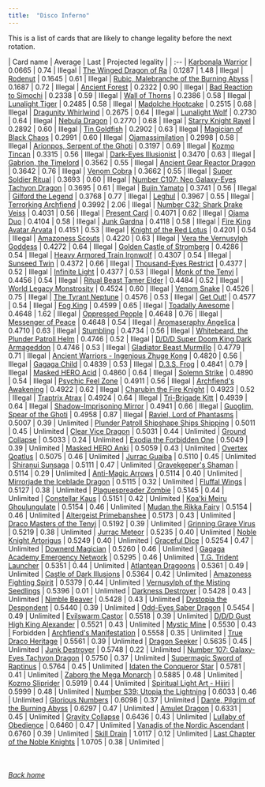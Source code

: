 ```yaml
---
title:  "Disco Inferno"
---
```


This is a list of cards that are likely to change legality before the next rotation.

| Card name | Average | Last | Projected legality |
| :-- |
[Karbonala Warrior](https://db.ygoprodeck.com/card/?search=Karbonala%20Warrior) | 0.0665 | 0.74 | Illegal |
[The Winged Dragon of Ra](https://db.ygoprodeck.com/card/?search=The%20Winged%20Dragon%20of%20Ra) | 0.1287 | 1.48 | Illegal |
[Rodenut](https://db.ygoprodeck.com/card/?search=Rodenut) | 0.1645 | 0.61 | Illegal |
[Rubic, Malebranche of the Burning Abyss](https://db.ygoprodeck.com/card/?search=Rubic,%20Malebranche%20of%20the%20Burning%20Abyss) | 0.1687 | 0.72 | Illegal |
[Ancient Forest](https://db.ygoprodeck.com/card/?search=Ancient%20Forest) | 0.2322 | 0.90 | Illegal |
[Bad Reaction to Simochi](https://db.ygoprodeck.com/card/?search=Bad%20Reaction%20to%20Simochi) | 0.2338 | 0.59 | Illegal |
[Wall of Thorns](https://db.ygoprodeck.com/card/?search=Wall%20of%20Thorns) | 0.2386 | 0.58 | Illegal |
[Lunalight Tiger](https://db.ygoprodeck.com/card/?search=Lunalight%20Tiger) | 0.2485 | 0.58 | Illegal |
[Madolche Hootcake](https://db.ygoprodeck.com/card/?search=Madolche%20Hootcake) | 0.2515 | 0.68 | Illegal |
[Dragunity Whirlwind](https://db.ygoprodeck.com/card/?search=Dragunity%20Whirlwind) | 0.2675 | 0.64 | Illegal |
[Lunalight Wolf](https://db.ygoprodeck.com/card/?search=Lunalight%20Wolf) | 0.2730 | 0.64 | Illegal |
[Nebula Dragon](https://db.ygoprodeck.com/card/?search=Nebula%20Dragon) | 0.2770 | 0.68 | Illegal |
[Starry Knight Rayel](https://db.ygoprodeck.com/card/?search=Starry%20Knight%20Rayel) | 0.2892 | 0.60 | Illegal |
[Tin Goldfish](https://db.ygoprodeck.com/card/?search=Tin%20Goldfish) | 0.2902 | 0.63 | Illegal |
[Magician of Black Chaos](https://db.ygoprodeck.com/card/?search=Magician%20of%20Black%20Chaos) | 0.2991 | 0.60 | Illegal |
[Ojamassimilation](https://db.ygoprodeck.com/card/?search=Ojamassimilation) | 0.2998 | 0.58 | Illegal |
[Arionpos, Serpent of the Ghoti](https://db.ygoprodeck.com/card/?search=Arionpos,%20Serpent%20of%20the%20Ghoti) | 0.3197 | 0.69 | Illegal |
[Kozmo Tincan](https://db.ygoprodeck.com/card/?search=Kozmo%20Tincan) | 0.3315 | 0.56 | Illegal |
[Dark-Eyes Illusionist](https://db.ygoprodeck.com/card/?search=Dark-Eyes%20Illusionist) | 0.3470 | 0.63 | Illegal |
[Gabrion, the Timelord](https://db.ygoprodeck.com/card/?search=Gabrion,%20the%20Timelord) | 0.3562 | 0.55 | Illegal |
[Ancient Gear Reactor Dragon](https://db.ygoprodeck.com/card/?search=Ancient%20Gear%20Reactor%20Dragon) | 0.3642 | 0.76 | Illegal |
[Venom Cobra](https://db.ygoprodeck.com/card/?search=Venom%20Cobra) | 0.3662 | 0.55 | Illegal |
[Super Soldier Ritual](https://db.ygoprodeck.com/card/?search=Super%20Soldier%20Ritual) | 0.3693 | 0.60 | Illegal |
[Number C107: Neo Galaxy-Eyes Tachyon Dragon](https://db.ygoprodeck.com/card/?search=Number%20C107:%20Neo%20Galaxy-Eyes%20Tachyon%20Dragon) | 0.3695 | 0.61 | Illegal |
[Bujin Yamato](https://db.ygoprodeck.com/card/?search=Bujin%20Yamato) | 0.3741 | 0.56 | Illegal |
[Gilford the Legend](https://db.ygoprodeck.com/card/?search=Gilford%20the%20Legend) | 0.3768 | 0.77 | Illegal |
[Leghul](https://db.ygoprodeck.com/card/?search=Leghul) | 0.3967 | 0.55 | Illegal |
[Terrorking Archfiend](https://db.ygoprodeck.com/card/?search=Terrorking%20Archfiend) | 0.3992 | 2.06 | Illegal |
[Number C32: Shark Drake Veiss](https://db.ygoprodeck.com/card/?search=Number%20C32:%20Shark%20Drake%20Veiss) | 0.4031 | 0.56 | Illegal |
[Present Card](https://db.ygoprodeck.com/card/?search=Present%20Card) | 0.4071 | 0.62 | Illegal |
[Ojama Duo](https://db.ygoprodeck.com/card/?search=Ojama%20Duo) | 0.4104 | 0.58 | Illegal |
[Junk Gardna](https://db.ygoprodeck.com/card/?search=Junk%20Gardna) | 0.4118 | 0.58 | Illegal |
[Fire King Avatar Arvata](https://db.ygoprodeck.com/card/?search=Fire%20King%20Avatar%20Arvata) | 0.4151 | 0.53 | Illegal |
[Knight of the Red Lotus](https://db.ygoprodeck.com/card/?search=Knight%20of%20the%20Red%20Lotus) | 0.4201 | 0.54 | Illegal |
[Amazoness Scouts](https://db.ygoprodeck.com/card/?search=Amazoness%20Scouts) | 0.4220 | 0.63 | Illegal |
[Vera the Vernusylph Goddess](https://db.ygoprodeck.com/card/?search=Vera%20the%20Vernusylph%20Goddess) | 0.4272 | 0.64 | Illegal |
[Golden Castle of Stromberg](https://db.ygoprodeck.com/card/?search=Golden%20Castle%20of%20Stromberg) | 0.4286 | 0.54 | Illegal |
[Heavy Armored Train Ironwolf](https://db.ygoprodeck.com/card/?search=Heavy%20Armored%20Train%20Ironwolf) | 0.4307 | 0.54 | Illegal |
[Sunseed Twin](https://db.ygoprodeck.com/card/?search=Sunseed%20Twin) | 0.4372 | 0.66 | Illegal |
[Thousand-Eyes Restrict](https://db.ygoprodeck.com/card/?search=Thousand-Eyes%20Restrict) | 0.4377 | 0.52 | Illegal |
[Infinite Light](https://db.ygoprodeck.com/card/?search=Infinite%20Light) | 0.4377 | 0.53 | Illegal |
[Monk of the Tenyi](https://db.ygoprodeck.com/card/?search=Monk%20of%20the%20Tenyi) | 0.4456 | 0.54 | Illegal |
[Ritual Beast Tamer Elder](https://db.ygoprodeck.com/card/?search=Ritual%20Beast%20Tamer%20Elder) | 0.4484 | 0.52 | Illegal |
[World Legacy Monstrosity](https://db.ygoprodeck.com/card/?search=World%20Legacy%20Monstrosity) | 0.4524 | 0.60 | Illegal |
[Venom Snake](https://db.ygoprodeck.com/card/?search=Venom%20Snake) | 0.4526 | 0.75 | Illegal |
[The Tyrant Neptune](https://db.ygoprodeck.com/card/?search=The%20Tyrant%20Neptune) | 0.4576 | 0.53 | Illegal |
[Get Out!](https://db.ygoprodeck.com/card/?search=Get%20Out!) | 0.4577 | 0.54 | Illegal |
[Fog King](https://db.ygoprodeck.com/card/?search=Fog%20King) | 0.4599 | 0.65 | Illegal |
[Toadally Awesome](https://db.ygoprodeck.com/card/?search=Toadally%20Awesome) | 0.4648 | 1.62 | Illegal |
[Oppressed People](https://db.ygoprodeck.com/card/?search=Oppressed%20People) | 0.4648 | 0.76 | Illegal |
[Messenger of Peace](https://db.ygoprodeck.com/card/?search=Messenger%20of%20Peace) | 0.4648 | 0.54 | Illegal |
[Aromaseraphy Angelica](https://db.ygoprodeck.com/card/?search=Aromaseraphy%20Angelica) | 0.4710 | 0.63 | Illegal |
[Stumbling](https://db.ygoprodeck.com/card/?search=Stumbling) | 0.4734 | 0.56 | Illegal |
[Whitebeard, the Plunder Patroll Helm](https://db.ygoprodeck.com/card/?search=Whitebeard,%20the%20Plunder%20Patroll%20Helm) | 0.4746 | 0.52 | Illegal |
[D/D/D Super Doom King Dark Armageddon](https://db.ygoprodeck.com/card/?search=D/D/D%20Super%20Doom%20King%20Dark%20Armageddon) | 0.4746 | 0.53 | Illegal |
[Gladiator Beast Murmillo](https://db.ygoprodeck.com/card/?search=Gladiator%20Beast%20Murmillo) | 0.4779 | 0.71 | Illegal |
[Ancient Warriors - Ingenious Zhuge Kong](https://db.ygoprodeck.com/card/?search=Ancient%20Warriors%20-%20Ingenious%20Zhuge%20Kong) | 0.4820 | 0.56 | Illegal |
[Gagaga Child](https://db.ygoprodeck.com/card/?search=Gagaga%20Child) | 0.4839 | 0.53 | Illegal |
[D.3.S. Frog](https://db.ygoprodeck.com/card/?search=D.3.S.%20Frog) | 0.4841 | 0.79 | Illegal |
[Masked HERO Acid](https://db.ygoprodeck.com/card/?search=Masked%20HERO%20Acid) | 0.4860 | 0.64 | Illegal |
[Solemn Strike](https://db.ygoprodeck.com/card/?search=Solemn%20Strike) | 0.4890 | 0.54 | Illegal |
[Psychic Feel Zone](https://db.ygoprodeck.com/card/?search=Psychic%20Feel%20Zone) | 0.4911 | 0.56 | Illegal |
[Archfiend's Awakening](https://db.ygoprodeck.com/card/?search=Archfiend's%20Awakening) | 0.4922 | 0.62 | Illegal |
[Charubin the Fire Knight](https://db.ygoprodeck.com/card/?search=Charubin%20the%20Fire%20Knight) | 0.4923 | 0.52 | Illegal |
[Traptrix Atrax](https://db.ygoprodeck.com/card/?search=Traptrix%20Atrax) | 0.4924 | 0.64 | Illegal |
[Tri-Brigade Kitt](https://db.ygoprodeck.com/card/?search=Tri-Brigade%20Kitt) | 0.4939 | 0.64 | Illegal |
[Shadow-Imprisoning Mirror](https://db.ygoprodeck.com/card/?search=Shadow-Imprisoning%20Mirror) | 0.4941 | 0.66 | Illegal |
[Guoglim, Spear of the Ghoti](https://db.ygoprodeck.com/card/?search=Guoglim,%20Spear%20of%20the%20Ghoti) | 0.4958 | 0.87 | Illegal |
[Raviel, Lord of Phantasms](https://db.ygoprodeck.com/card/?search=Raviel,%20Lord%20of%20Phantasms) | 0.5007 | 0.39 | Unlimited |
[Plunder Patroll Shipshape Ships Shipping](https://db.ygoprodeck.com/card/?search=Plunder%20Patroll%20Shipshape%20Ships%20Shipping) | 0.5011 | 0.45 | Unlimited |
[Clear Vice Dragon](https://db.ygoprodeck.com/card/?search=Clear%20Vice%20Dragon) | 0.5031 | 0.44 | Unlimited |
[Ground Collapse](https://db.ygoprodeck.com/card/?search=Ground%20Collapse) | 0.5033 | 0.24 | Unlimited |
[Exodia the Forbidden One](https://db.ygoprodeck.com/card/?search=Exodia%20the%20Forbidden%20One) | 0.5049 | 0.39 | Unlimited |
[Masked HERO Anki](https://db.ygoprodeck.com/card/?search=Masked%20HERO%20Anki) | 0.5059 | 0.43 | Unlimited |
[Overtex Qoatlus](https://db.ygoprodeck.com/card/?search=Overtex%20Qoatlus) | 0.5075 | 0.46 | Unlimited |
[Jurrac Guaiba](https://db.ygoprodeck.com/card/?search=Jurrac%20Guaiba) | 0.5110 | 0.45 | Unlimited |
[Shiranui Sunsaga](https://db.ygoprodeck.com/card/?search=Shiranui%20Sunsaga) | 0.5111 | 0.47 | Unlimited |
[Gravekeeper's Shaman](https://db.ygoprodeck.com/card/?search=Gravekeeper's%20Shaman) | 0.5114 | 0.29 | Unlimited |
[Anti-Magic Arrows](https://db.ygoprodeck.com/card/?search=Anti-Magic%20Arrows) | 0.5114 | 0.40 | Unlimited |
[Mirrorjade the Iceblade Dragon](https://db.ygoprodeck.com/card/?search=Mirrorjade%20the%20Iceblade%20Dragon) | 0.5115 | 0.32 | Unlimited |
[Fluffal Wings](https://db.ygoprodeck.com/card/?search=Fluffal%20Wings) | 0.5127 | 0.38 | Unlimited |
[Plaguespreader Zombie](https://db.ygoprodeck.com/card/?search=Plaguespreader%20Zombie) | 0.5145 | 0.44 | Unlimited |
[Constellar Kaus](https://db.ygoprodeck.com/card/?search=Constellar%20Kaus) | 0.5151 | 0.42 | Unlimited |
[Koa'ki Meiru Ghoulungulate](https://db.ygoprodeck.com/card/?search=Koa'ki%20Meiru%20Ghoulungulate) | 0.5154 | 0.46 | Unlimited |
[Mudan the Rikka Fairy](https://db.ygoprodeck.com/card/?search=Mudan%20the%20Rikka%20Fairy) | 0.5154 | 0.46 | Unlimited |
[Altergeist Primebanshee](https://db.ygoprodeck.com/card/?search=Altergeist%20Primebanshee) | 0.5173 | 0.43 | Unlimited |
[Draco Masters of the Tenyi](https://db.ygoprodeck.com/card/?search=Draco%20Masters%20of%20the%20Tenyi) | 0.5192 | 0.39 | Unlimited |
[Grinning Grave Virus](https://db.ygoprodeck.com/card/?search=Grinning%20Grave%20Virus) | 0.5219 | 0.38 | Unlimited |
[Jurrac Meteor](https://db.ygoprodeck.com/card/?search=Jurrac%20Meteor) | 0.5235 | 0.40 | Unlimited |
[Noble Knight Artorigus](https://db.ygoprodeck.com/card/?search=Noble%20Knight%20Artorigus) | 0.5249 | 0.40 | Unlimited |
[Graceful Dice](https://db.ygoprodeck.com/card/?search=Graceful%20Dice) | 0.5254 | 0.47 | Unlimited |
[Downerd Magician](https://db.ygoprodeck.com/card/?search=Downerd%20Magician) | 0.5260 | 0.46 | Unlimited |
[Gagaga Academy Emergency Network](https://db.ygoprodeck.com/card/?search=Gagaga%20Academy%20Emergency%20Network) | 0.5295 | 0.46 | Unlimited |
[T.G. Trident Launcher](https://db.ygoprodeck.com/card/?search=T.G.%20Trident%20Launcher) | 0.5351 | 0.44 | Unlimited |
[Atlantean Dragoons](https://db.ygoprodeck.com/card/?search=Atlantean%20Dragoons) | 0.5361 | 0.49 | Unlimited |
[Castle of Dark Illusions](https://db.ygoprodeck.com/card/?search=Castle%20of%20Dark%20Illusions) | 0.5364 | 0.42 | Unlimited |
[Amazoness Fighting Spirit](https://db.ygoprodeck.com/card/?search=Amazoness%20Fighting%20Spirit) | 0.5379 | 0.44 | Unlimited |
[Vernusylph of the Misting Seedlings](https://db.ygoprodeck.com/card/?search=Vernusylph%20of%20the%20Misting%20Seedlings) | 0.5396 | 0.01 | Unlimited |
[Darkness Destroyer](https://db.ygoprodeck.com/card/?search=Darkness%20Destroyer) | 0.5428 | 0.43 | Unlimited |
[Nimble Beaver](https://db.ygoprodeck.com/card/?search=Nimble%20Beaver) | 0.5428 | 0.43 | Unlimited |
[Dystopia the Despondent](https://db.ygoprodeck.com/card/?search=Dystopia%20the%20Despondent) | 0.5440 | 0.39 | Unlimited |
[Odd-Eyes Saber Dragon](https://db.ygoprodeck.com/card/?search=Odd-Eyes%20Saber%20Dragon) | 0.5454 | 0.49 | Unlimited |
[Evilswarm Castor](https://db.ygoprodeck.com/card/?search=Evilswarm%20Castor) | 0.5518 | 0.39 | Unlimited |
[D/D/D Gust High King Alexander](https://db.ygoprodeck.com/card/?search=D/D/D%20Gust%20High%20King%20Alexander) | 0.5521 | 0.43 | Unlimited |
[Mystic Mine](https://db.ygoprodeck.com/card/?search=Mystic%20Mine) | 0.5530 | 0.43 | Forbidden |
[Archfiend's Manifestation](https://db.ygoprodeck.com/card/?search=Archfiend's%20Manifestation) | 0.5558 | 0.35 | Unlimited |
[True Draco Heritage](https://db.ygoprodeck.com/card/?search=True%20Draco%20Heritage) | 0.5561 | 0.39 | Unlimited |
[Dragon Seeker](https://db.ygoprodeck.com/card/?search=Dragon%20Seeker) | 0.5635 | 0.45 | Unlimited |
[Junk Destroyer](https://db.ygoprodeck.com/card/?search=Junk%20Destroyer) | 0.5748 | 0.22 | Unlimited |
[Number 107: Galaxy-Eyes Tachyon Dragon](https://db.ygoprodeck.com/card/?search=Number%20107:%20Galaxy-Eyes%20Tachyon%20Dragon) | 0.5750 | 0.37 | Unlimited |
[Supermagic Sword of Raptinus](https://db.ygoprodeck.com/card/?search=Supermagic%20Sword%20of%20Raptinus) | 0.5764 | 0.45 | Unlimited |
[Idaten the Conqueror Star](https://db.ygoprodeck.com/card/?search=Idaten%20the%20Conqueror%20Star) | 0.5781 | 0.41 | Unlimited |
[Zaborg the Mega Monarch](https://db.ygoprodeck.com/card/?search=Zaborg%20the%20Mega%20Monarch) | 0.5885 | 0.48 | Unlimited |
[Kozmo Sliprider](https://db.ygoprodeck.com/card/?search=Kozmo%20Sliprider) | 0.5919 | 0.44 | Unlimited |
[Spiritual Light Art - Hijiri](https://db.ygoprodeck.com/card/?search=Spiritual%20Light%20Art%20-%20Hijiri) | 0.5999 | 0.48 | Unlimited |
[Number S39: Utopia the Lightning](https://db.ygoprodeck.com/card/?search=Number%20S39:%20Utopia%20the%20Lightning) | 0.6033 | 0.46 | Unlimited |
[Glorious Numbers](https://db.ygoprodeck.com/card/?search=Glorious%20Numbers) | 0.6098 | 0.37 | Unlimited |
[Dante, Pilgrim of the Burning Abyss](https://db.ygoprodeck.com/card/?search=Dante,%20Pilgrim%20of%20the%20Burning%20Abyss) | 0.6297 | 0.47 | Unlimited |
[Amulet Dragon](https://db.ygoprodeck.com/card/?search=Amulet%20Dragon) | 0.6331 | 0.45 | Unlimited |
[Gravity Collapse](https://db.ygoprodeck.com/card/?search=Gravity%20Collapse) | 0.6436 | 0.43 | Unlimited |
[Lullaby of Obedience](https://db.ygoprodeck.com/card/?search=Lullaby%20of%20Obedience) | 0.6460 | 0.47 | Unlimited |
[Vanadis of the Nordic Ascendant](https://db.ygoprodeck.com/card/?search=Vanadis%20of%20the%20Nordic%20Ascendant) | 0.6760 | 0.39 | Unlimited |
[Skill Drain](https://db.ygoprodeck.com/card/?search=Skill%20Drain) | 1.0117 | 0.12 | Unlimited |
[Last Chapter of the Noble Knights](https://db.ygoprodeck.com/card/?search=Last%20Chapter%20of%20the%20Noble%20Knights) | 1.0705 | 0.38 | Unlimited |

<br>

###### [Back home](index)